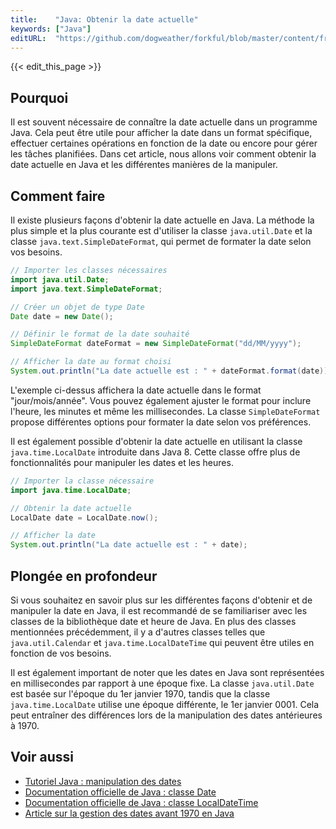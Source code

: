 ```yaml
---
title:    "Java: Obtenir la date actuelle"
keywords: ["Java"]
editURL:  "https://github.com/dogweather/forkful/blob/master/content/fr/java/getting-the-current-date.md"
---
```


{{< edit_this_page >}}

## Pourquoi

Il est souvent nécessaire de connaître la date actuelle dans un programme Java. Cela peut être utile pour afficher la date dans un format spécifique, effectuer certaines opérations en fonction de la date ou encore pour gérer les tâches planifiées. Dans cet article, nous allons voir comment obtenir la date actuelle en Java et les différentes manières de la manipuler.

## Comment faire

Il existe plusieurs façons d'obtenir la date actuelle en Java. La méthode la plus simple et la plus courante est d'utiliser la classe ```java.util.Date``` et la classe ```java.text.SimpleDateFormat```, qui permet de formater la date selon vos besoins.

```Java
// Importer les classes nécessaires
import java.util.Date;
import java.text.SimpleDateFormat;

// Créer un objet de type Date
Date date = new Date();

// Définir le format de la date souhaité
SimpleDateFormat dateFormat = new SimpleDateFormat("dd/MM/yyyy");

// Afficher la date au format choisi
System.out.println("La date actuelle est : " + dateFormat.format(date));
```

L'exemple ci-dessus affichera la date actuelle dans le format "jour/mois/année". Vous pouvez également ajuster le format pour inclure l'heure, les minutes et même les millisecondes. La classe ```SimpleDateFormat``` propose différentes options pour formater la date selon vos préférences.

Il est également possible d'obtenir la date actuelle en utilisant la classe ```java.time.LocalDate``` introduite dans Java 8. Cette classe offre plus de fonctionnalités pour manipuler les dates et les heures.

```Java
// Importer la classe nécessaire
import java.time.LocalDate;

// Obtenir la date actuelle
LocalDate date = LocalDate.now();

// Afficher la date
System.out.println("La date actuelle est : " + date);
```

## Plongée en profondeur

Si vous souhaitez en savoir plus sur les différentes façons d'obtenir et de manipuler la date en Java, il est recommandé de se familiariser avec les classes de la bibliothèque date et heure de Java. En plus des classes mentionnées précédemment, il y a d'autres classes telles que ```java.util.Calendar``` et ```java.time.LocalDateTime``` qui peuvent être utiles en fonction de vos besoins.

Il est également important de noter que les dates en Java sont représentées en millisecondes par rapport à une époque fixe. La classe ```java.util.Date``` est basée sur l'époque du 1er janvier 1970, tandis que la classe ```java.time.LocalDate``` utilise une époque différente, le 1er janvier 0001. Cela peut entraîner des différences lors de la manipulation des dates antérieures à 1970.

## Voir aussi

- [Tutoriel Java : manipulation des dates](https://openclassrooms.com/en/courses/26832-apprenez-a-programmer-en-java/5019755-manipulez-les-dates-avec-java)
- [Documentation officielle de Java : classe Date](https://docs.oracle.com/javase/7/docs/api/java/util/Date.html)
- [Documentation officielle de Java : classe LocalDateTime](https://docs.oracle.com/javase/8/docs/api/java/time/LocalDateTime.html)
- [Article sur la gestion des dates avant 1970 en Java](https://fraktalio.com/post/whats-wrong-with-java-date)